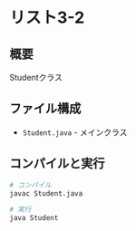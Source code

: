 # リスト3-2

## 概要
Studentクラス

## ファイル構成
- `Student.java` - メインクラス

## コンパイルと実行
```bash
# コンパイル
javac Student.java

# 実行
java Student
```
